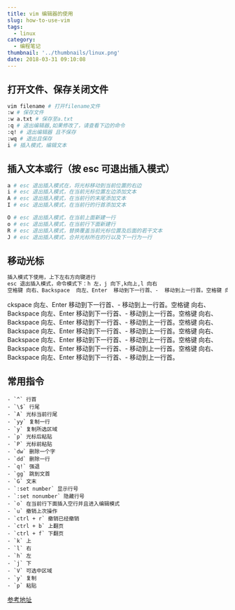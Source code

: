 ```yaml
---
title: vim 编辑器的使用
slug: how-to-use-vim
tags:
  - linux
category:
  - 编程笔记
thumbnail: '../thumbnails/linux.png'
date: 2018-03-31 09:10:08
---
```


## 打开文件、保存关闭文件

```bash
vim filename # 打开filename文件
:w # 保存文件
:w a.txt # 保存至a.txt
:q # 退出编辑器,如果修改了，请查看下边的命令
:q! # 退出编辑器 且不保存
:wq # 退出且保存
i # 插入模式，编辑文本
```

## 插入文本或行（按 esc 可退出插入模式）

```bash
a # esc 退出插入模式在，将光标移动到当前位置的右边
i # esc 退出插入模式，在当前光标位置左边添加文本
A # esc 退出插入模式，在当前行的末尾添加文本
I # esc 退出插入模式，在当前行的行首添加文本

O # esc 退出插入模式，在当前上面新建一行
o # esc 退出插入模式，在当前行下面新建行
R # esc 退出插入模式，替换覆盖当前光标位置及后面的若干文本
J # esc 退出插入模式，合并光标所在的行以及下一行为一行
```

## 移动光标

```bash
插入模式下使用，上下左右方向键进行
esc 退出插入模式，命令模式下：h 左，j 向下,k向上,l 向右
空格键 向右、Backspace  向左、Enter  移动到下一行首、-  移动到上一行首。空格键 向右、Backspace  向左、Enter  移动到下一行首、-  移动到上一行首。空格键 向右、Backspace  向左、Enter  移动到下一行首、-  移动到上一行首。空格键 向右、Backspace  向左、Enter  移动到下一行首、-  移动到上一行首。
```

ckspace 向左、Enter 移动到下一行首、- 移动到上一行首。空格键 向右、Backspace 向左、Enter 移动到下一行首、- 移动到上一行首。空格键 向右、Backspace 向左、Enter 移动到下一行首、- 移动到上一行首。空格键 向右、Backspace 向左、Enter 移动到下一行首、- 移动到上一行首。空格键 向右、Backspace 向左、Enter 移动到下一行首、- 移动到上一行首。空格键 向右、Backspace 向左、Enter 移动到下一行首、- 移动到上一行首。空格键 向右、Backspace 向左、Enter 移动到下一行首、- 移动到上一行首。

## 常用指令

```terminal
- `^` 行首
- `\$` 行尾
- `A` 光标当前行尾
- `yy` 复制一行
- `y` 复制所选区域
- `p` 光标后粘贴
- `P` 光标前粘贴
- `dw` 删除一个字
- `dd` 删除一行
- `q!` 强退
- `gg` 跳到文首
- `G` 文末
- `:set number` 显示行号
- `:set nonumber` 隐藏行号
- `o` 在当前行下面插入空行并且进入编辑模式
- `u` 撤销上次操作
- `ctrl + r` 撤销已经撤销
- `ctrl + b` 上翻页
- `ctrl + f` 下翻页
- `k` 上
- `l` 右
- `h` 左
- `j` 下
- `V` 可选中区域
- `y` 复制
- `p` 粘贴
```

[参考地址](http://www.atool.org/vim.php)
